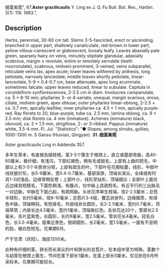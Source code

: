 细茎紫菀",
67.**Aster gracilicaulis** Y. Ling ex J. Q. Fu Bull. Bot. Res., Harbin. 3(1): 116. 1983.",

## Description
Herbs, perennial, 30-60 cm tall. Stems 3-5-fascicled, erect or ascending, branched in upper part, shallowly canaliculate, red-brown in lower part, yellow villous-canescent or glabrescent, loosely leafy. Leaves abaxially pale green, sparsely hairy on veins, minutely stipitate glandular, adaxially scabrous, margin ± revolute, entire or remotely serrulate (teeth mucronulate), scabrous, midvein prominent, 3-veined, veins subparallel, reticulate veins lax, apex acute; lower leaves withered by anthesis, long petiolate, narrowly lanceolate; middle leaves shortly petiolate, linear-lanceolate, 5-9 × 0.4-0.7 cm, base attenuate, apex long acuminate, sometimes falcate; upper leaves reduced, linear to subulate. Capitula in corymbiform synflorescences, 2-2.5 cm in diam. Involucres campanulate, ca. 5 × 8-10 mm; phyllaries 3- or 4-seriate, unequal, margin scarious, erose, ciliate, midvein green, apex obtuse; outer phyllaries linear-oblong, 2-2.5 × ca. 0.7 mm, apically leaflike; inner phyllaries ca. 4.5 × 1 mm, apically purple-red. Ray florets to 20, blue-purple, tube ca. 2.5 mm, lamina oblong, ca. 9 × 2.5 mm; disk florets ca. 4 mm (immature). Achenes (immature) black, obovoid, ca. 2 × 1.5 mm, strigillose, 2- or 3-ribbed. Pappus (immature) white, 3.5-4 mm. Fl. Jul.
  "Statistics": "● Slopes, among shrubs, gullies; 1000-1300 m. S Gansu (Huixian, Qingyan).
**31. 细茎紫菀**

Aster gracilicaulis Ling in Addenda 357.

多年生草本，有直根及细枝根。茎3-5个簇生于根颈上，直立或基部弯曲，高40-60厘米，极纤细，有浅沟，下部红褐色，稍有毛或脱毛，上部有上曲的短毛，中部以上有3-5个伞房状分枝，上部有疏生的叶。下部叶在花期枯萎，线形，中部叶线状披针形，长5-9厘米，宽0.4-0.7厘米，基部渐狭，顶端长渐尖，全缘或有时具1-3对浅齿，边缘常稍反卷；上部叶小，线形至钻形，顶端细尖；全部叶上面仅近边缘具短糙毛，下面色稍浅，有腺点，仅中脉上具疏短毛，有近平行的三出脉及一对边脉，中脉在下面凸起，有疏网脉。头状花序单生枝端，径2-2.5厘米；总苞半球形，长约5毫米，径8-10毫米；总苞片3-4层，覆瓦状排列，边缘膜质，有绿色中脉，顶端稍钝，有短缘毛，外层线状长圆形，长2-2.5毫米，宽约0.7毫米，顶端草质；内层长达4.5毫米，宽约1毫米，顶端紫红色。舌状花达20个，管部长2.5毫米，舌片蓝紫色，长圆形，长约9毫米，宽2.5毫米。管状花长4毫米。冠毛白色，长3.5-4毫米。瘦果近黑色，倒卵圆形，长2毫米，宽1.5毫米，一面有不显明的肋，被白色短毛。花果期6月。

产于甘肃（庆阳）。海拔1200米。

此种有纤细的茎，狭长而长渐尖的叶和狭长的总苞片，在本组中至为特殊。茎数个与幼芽在根颈上簇生，节间在茎下部长1厘米，在茎上部长5厘米。仅见到在6月所采标本。花果期可能较长。
